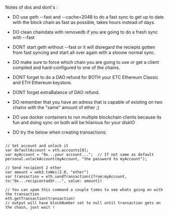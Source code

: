 Notes of dos and dont's :

* DO use geth --fast and --cache=2048 to do a fast sync to get up to date with the block chain as fast as possible, takes hours instead of days.

* DO clean chaindata with removedb if you are going to do a fresh sync with --fast

* DONT start geth without --fast or it will disregard the reciepts gotten from fast syncing and start all over again with a slooow normal sync.

* DO make sure to force which chain you are going to use or get a client compiled and hard-configured to one of the chains.

* DONT forget to do a DAO refund for BOTH your ETC Ethereum Classic and ETH Ethereum keystore.

* DONT forget extraBalance of DAO refund.

* DO remember that you have an adress that is capable of existing on two chains with the "same" amount of ether ;)

* DO use docker containers to run multiple blockchain clients because its fun and doing sync on both will be hilarious for your diskIO

* DO try the below when creating transactions:
~~~~

// Set account and unlock it 
var defaultAccount = eth.accounts[0]; 
var myAccount = "0x...your account...";  // If not same as default
personal.unlockAccount(myAccount, "the password to myAccount");

// Send recipient 2 ether
var amount = web3.toWei(2.0, "ether")
var transaction = eth.sendTransaction({from:myAccount, to:"0x...recipientaddr...", value: amount})

// You can spam this command a couple times to see whats going on with the transaction
eth.getTransaction(transaction)
// output will have blockNumber set to null until transaction gets on the chain, just wait !  

~~~~
